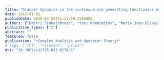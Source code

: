 ```yaml
---
title: "Glauber dynamics in the continuum via generating functionals evolution"
date: 2012-01-01
publishDate: 2020-03-20T15:17:50.356000Z
authors: ["Dmitri Finkelshtein", "Yuri Kondratiev", "Maria Joao Oliveira"]
publication_types: ["2"]
abstract: ""
featured: false
publication: "*Complex Analysis and Operator Theory*"
# tags: ["fdl", "relevant", "prio1"]
doi: "10.1007/s11785-011-0170-1"
---
```


